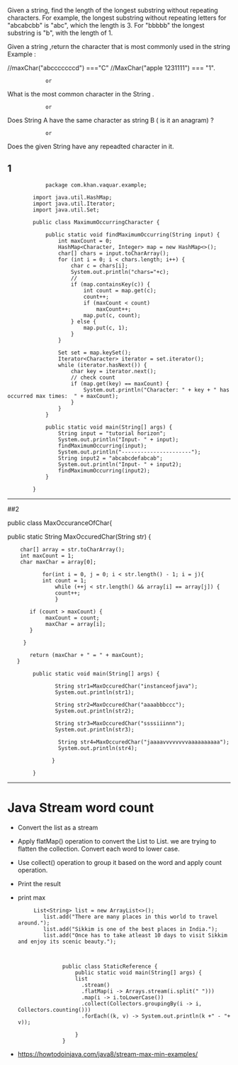 Given a string, find the length of the longest substring without repeating characters. 
  For example, the longest substring without repeating letters for "abcabcbb" is "abc",
        which the length is 3. For "bbbbb" the longest substring is "b", with the length of 1.

Given a string ,return the character that is most commonly used in the string
Example :

//maxChar("abcccccccd") ==="C"
//MaxChar("apple 1231111") === "1".

                or 

What is the most common character in the String .

                or 

Does String A  have the same character as string B ( is it  an anagram) ?


                or

Does the given String have any repeadted character in it.


## 1 

    			package com.khan.vaquar.example;

			import java.util.HashMap;
			import java.util.Iterator;
			import java.util.Set;

			public class MaximumOccurringCharacter {

				public static void findMaximumOccurring(String input) {
					int maxCount = 0;
					HashMap<Character, Integer> map = new HashMap<>();
					char[] chars = input.toCharArray();
					for (int i = 0; i < chars.length; i++) {
						char c = chars[i];
						System.out.println("chars="+c);
						//
						if (map.containsKey(c)) {
							int count = map.get(c);
							count++;
							if (maxCount < count)
								maxCount++;
							map.put(c, count);
						} else {
							map.put(c, 1);
						}
					}

					Set set = map.keySet();
					Iterator<Character> iterator = set.iterator();
					while (iterator.hasNext()) {
						char key = iterator.next();
						// check count
						if (map.get(key) == maxCount) {
							System.out.println("Character: " + key + " has occurred max times:  " + maxCount);
						}
					}
				}

				public static void main(String[] args) {
					String input = "tutorial horizon";
					System.out.println("Input- " + input);
					findMaximumOccurring(input);
					System.out.println("----------------------");
					String input2 = "abcabcdefabcab";
					System.out.println("Input- " + input2);
					findMaximumOccurring(input2);
				}

			}





----------------------------------------------------------------------------------------------------
##2


public class MaxOccuranceOfChar{
   
public static String MaxOccuredChar(String str) {
 
        char[] array = str.toCharArray();
        int maxCount = 1;
        char maxChar = array[0];
 
               for(int i = 0, j = 0; i < str.length() - 1; i = j){
               int count = 1;
                   while (++j < str.length() && array[i] == array[j]) {
                   count++;
                   }
 
           if (count > maxCount) {
                maxCount = count;
                maxChar = array[i];
           }
 
         }
 
           return (maxChar + " = " + maxCount);
       }

            public static void main(String[] args) {
  
                   String str1=MaxOccuredChar("instanceofjava");
                   System.out.println(str1);
 
                   String str2=MaxOccuredChar("aaaabbbccc");
                   System.out.println(str2);
 
                   String str3=MaxOccuredChar("ssssiiinnn");
                   System.out.println(str3);
 
                    String str4=MaxOccuredChar("jaaaavvvvvvvvaaaaaaaaaa");
                    System.out.println(str4);
 
                  }

            }







----------------------------------------------------------------------------------------------------------


# Java Stream word count


- Convert the list as a stream
- Apply flatMap() operation to convert the List<Collection of words> to List<each Word>. we are trying to flatten the collection.
  Convert each word to lower case.
- Use collect() operation to group it based on the word and apply count operation.
- Print the result
- print max 




           List<String> list = new ArrayList<>();
              list.add("There are many places in this world to travel around.");
              list.add("Sikkim is one of the best places in India.");
              list.add("Once has to take atleast 10 days to visit Sikkim and enjoy its scenic beauty.");



					public class StaticReference {
						public static void main(String[] args) {
						list
						  .stream()
						  .flatMap(i -> Arrays.stream(i.split(" ")))
						  .map(i -> i.toLowerCase())
						  .collect(Collectors.groupingBy(i -> i, Collectors.counting()))
						  .forEach((k, v) -> System.out.println(k +" - "+ v));

						}
					}






- https://howtodoinjava.com/java8/stream-max-min-examples/
